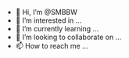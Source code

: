 - 👋 Hi, I’m @SMBBW
- 👀 I’m interested in ...
- 🌱 I’m currently learning ...
- 💞️ I’m looking to collaborate on ...
- 📫 How to reach me ...

<!---
SMBBW/SMBBW is a ✨ special ✨ repository because its `README.md` (this file) appears on your GitHub profile.
You can click the Preview link to take a look at your changes.
--->
